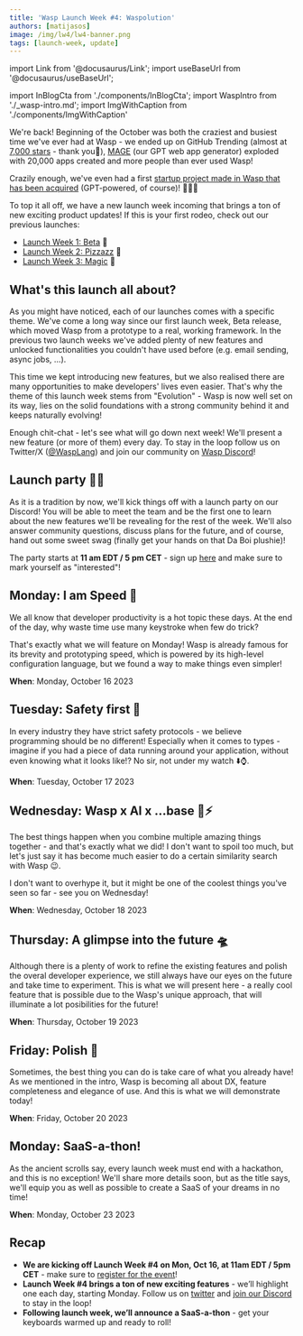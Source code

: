 ```yaml
---
title: 'Wasp Launch Week #4: Waspolution'
authors: [matijasos]
image: /img/lw4/lw4-banner.png
tags: [launch-week, update]
---
```


import Link from '@docusaurus/Link';
import useBaseUrl from '@docusaurus/useBaseUrl';

import InBlogCta from './components/InBlogCta';
import WaspIntro from './_wasp-intro.md';
import ImgWithCaption from './components/ImgWithCaption'

<ImgWithCaption alt="Launch Week 4 is coming" source="img/lw4/lw4-banner.png" />

We're back! Beginning of the October was both the craziest and busiest time we've ever had at Wasp - we ended up on GitHub Trending (almost at [7,000 stars](https://github.com/wasp-lang/wasp) - thank you🙏), [MAGE](https://usemage.ai/) (our GPT web app generator) exploded with 20,000 apps created and more people than ever used Wasp!

Crazily enough, we've even had a first [startup project made in Wasp that has been acquired](https://dev.to/wasp/from-idea-to-exit-building-and-selling-an-ai-powered-saas-in-5-months-27d9) (GPT-powered, of course)! 💸🐝💸

To top it all off, we have a new launch week incoming that brings a ton of new exciting product updates! If this is your first rodeo, check out our previous launches:

- [Launch Week 1: Beta](/blog/2022/11/26/wasp-beta-launch-week) 🎉
- [Launch Week 2: Pizzazz](/blog/2023/04/11/wasp-launch-week-two) 🍕
- [Launch Week 3: Magic](/blog/2023/06/22/wasp-launch-week-three) 🧙

## What's this launch all about?

As you might have noticed, each of our launches comes with a specific theme. We've come a long way since our first launch week, Beta release, which moved Wasp from a prototype to a real, working framework. In the previous two launch weeks we've added plenty of new features and unlocked functionalities you couldn't have used before (e.g. email sending, async jobs, ...).

This time we kept introducing new features, but we also realised there are many opportunities to make developers' lives even easier. That's why the theme of this launch week stems from "Evolution" - Wasp is now well set on its way, lies on the solid foundations with a strong community behind it and keeps naturally evolving!

<ImgWithCaption alt="Growing up" source="img/lw4/grown_up.gif" caption="Wasp from this launch onwards." />

Enough chit-chat - let's see what will go down next week! We'll present a new feature (or more of them) every day. To stay in the loop follow us on Twitter/X ([@WaspLang](https://twitter.com/WaspLang)) and join our community on [Wasp Discord](https://discord.gg/rzdnErX)!

## Launch party 🚀🎉

<ImgWithCaption alt="launch event 3 - screenshot" source="img/lw4/lw3-party-screenshot.jpeg" caption="A bit of the atmosphere from LW3 launch party!" />

As it is a tradition by now, we'll kick things off with a launch party on our Discord! You will be able to meet the team and be the first one to learn about the new features we'll be revealing for the rest of the week. We'll also answer community questions, discuss plans for the future, and of course, hand out some sweet swag (finally get your hands on that Da Boi plushie)!

The party starts at **11 am EDT / 5 pm CET** - sign up [here](https://discord.gg/nGgfbEae?event=1162316586963710023) and make sure to mark yourself as "interested"!

<ImgWithCaption alt="launch event - how to join" source="img/lw4/lw4-event-instructions.png" />

## Monday: I am Speed 🚄

<ImgWithCaption alt="Why waste time" source="img/lw4/kevin-waste-time.gif" caption="We think the same, but about keystrokes." />

We all know that developer productivity is a hot topic these days. At the end of the day, why waste time use many keystroke when few do trick?

That's exactly what we will feature on Monday! Wasp is already famous for its brevity and prototyping speed, which is powered by its high-level configuration language, but we found a way to make things even simpler!

**When**: Monday, October 16 2023

## Tuesday: Safety first 👷

<ImgWithCaption alt="Realtime" source="img/lw4/safety-first.gif" />

In every industry they have strict safety protocols - we believe programming should be no different! Especially when it comes to types - imagine if you had a piece of data running around your application, without even knowing what it looks like!? No sir, not under my watch ⬇️⌚️.

**When**: Tuesday, October 17 2023

## Wednesday: Wasp x AI x ...base 🤖⚡️

<ImgWithCaption alt="Power Rangers" source="img/lw4/power-rangers.gif" />

The best things happen when you combine multiple amazing things together - and that's exactly what we did! I don't want to spoil too much, but let's just say it has become much easier to do a certain similarity search with Wasp 😉.

I don't want to overhype it, but it might be one of the coolest things you've seen so far - see you on Wednesday!

**When**: Wednesday, October 18 2023

## Thursday: A glimpse into the future 🛸

<ImgWithCaption alt="World if everyone used Wasp for web development" source="img/lw4/web-if-wasp.jpg" />

Although there is a plenty of work to refine the existing features and polish the overal developer experience, we still always have our eyes on the future and take time to experiment. This is what we will present here - a really cool feature that is possible due to the Wasp's unique approach, that will illuminate a lot posibilities for the future!

**When**: Thursday, October 19 2023

## Friday: Polish 💅

<ImgWithCaption alt="Wax on, Wax off" source="img/lw4/karate-kid.gif" />

Sometimes, the best thing you can do is take care of what you already have! As we mentioned in the intro, Wasp is becoming all about DX, feature completeness and elegance of use. And this is what we will demonstrate today!

**When**: Friday, October 20 2023

## Monday: SaaS-a-thon!

<ImgWithCaption alt="Hacking" source="img/lw4/hacking.gif" />

As the ancient scrolls say, every launch week must end with a hackathon, and this is no exception! We'll share more details soon, but as the title says, we'll equip you as well as possible to create a SaaS of your dreams in no time!

**When**: Monday, October 23 2023

## Recap

- **We are kicking off Launch Week #4 on Mon, Oct 16, at 11am EDT / 5pm CET** - make sure to [register for the event](https://discord.gg/nGgfbEae?event=1162316586963710023)!
- **Launch Week #4 brings a ton of new exciting features** - we’ll highlight one each day, starting Monday. Follow us on [twitter](https://twitter.com/WaspLang) and [join our Discord](https://discord.gg/rzdnErX) to stay in the loop!
- **Following launch week, we’ll announce a SaaS-a-thon** - get your keyboards warmed up and ready to roll!
